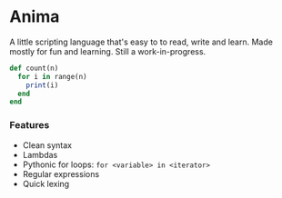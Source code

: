 # Anima

A little scripting language that's easy to to read, write and learn. Made mostly for fun and learning. Still a
work-in-progress.

```ruby
def count(n)
  for i in range(n)
    print(i)
  end
end
```


### Features

* Clean syntax
* Lambdas
* Pythonic for loops: `for <variable> in <iterator>`
* Regular expressions
* Quick lexing
